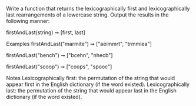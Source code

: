Write a function that returns the lexicographically first and lexicographically last rearrangements of a lowercase string. Output the results in the following manner:

firstAndLast(string) ➞ [first, last]

Examples
firstAndLast("marmite") ➞ ["aeimmrt", "trmmiea"]

firstAndLast("bench") ➞ ["bcehn", "nhecb"]

firstAndLast("scoop") ➞ ["coops", "spooc"]

Notes
Lexicographically first: the permutation of the string that would appear first in the English dictionary (if the word existed).
Lexicographically last: the permutation of the string that would appear last in the English dictionary (if the word existed).